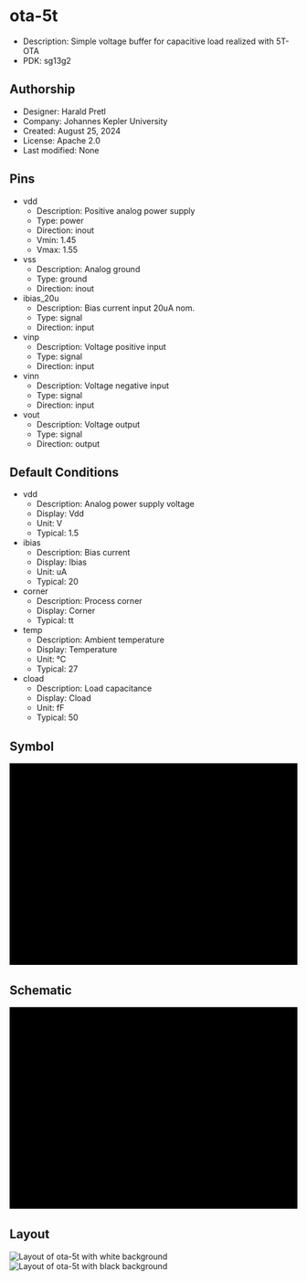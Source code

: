 # ota-5t

- Description: Simple voltage buffer for capacitive load realized with 5T-OTA
- PDK: sg13g2

## Authorship

- Designer: Harald Pretl
- Company: Johannes Kepler University
- Created: August 25, 2024
- License: Apache 2.0
- Last modified: None

## Pins

- vdd
  + Description: Positive analog power supply
  + Type: power
  + Direction: inout
  + Vmin: 1.45
  + Vmax: 1.55
- vss
  + Description: Analog ground
  + Type: ground
  + Direction: inout
- ibias_20u
  + Description: Bias current input 20uA nom.
  + Type: signal
  + Direction: input
- vinp
  + Description: Voltage positive input
  + Type: signal
  + Direction: input
- vinn
  + Description: Voltage negative input
  + Type: signal
  + Direction: input
- vout
  + Description: Voltage output
  + Type: signal
  + Direction: output

## Default Conditions

- vdd
  + Description: Analog power supply voltage
  + Display: Vdd
  + Unit: V
  + Typical: 1.5
- ibias
  + Description: Bias current
  + Display: Ibias
  + Unit: uA
  + Typical: 20
- corner
  + Description: Process corner
  + Display: Corner
  + Typical: tt
- temp
  + Description: Ambient temperature
  + Display: Temperature
  + Unit: °C
  + Typical: 27
- cload
  + Description: Load capacitance
  + Display: Cload
  + Unit: fF
  + Typical: 50

## Symbol

![Symbol of ota-5t](ota-5t_symbol.svg)

## Schematic

![Schematic of ota-5t](ota-5t_schematic.svg)

## Layout

![Layout of ota-5t with white background](ota-5t_w.png)
![Layout of ota-5t with black background](ota-5t_b.png)
